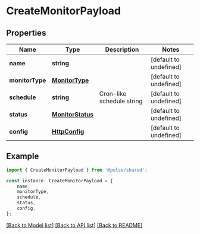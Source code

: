 # CreateMonitorPayload


## Properties

Name | Type | Description | Notes
------------ | ------------- | ------------- | -------------
**name** | **string** |  | [default to undefined]
**monitorType** | [**MonitorType**](MonitorType.md) |  | [default to undefined]
**schedule** | **string** | Cron-like schedule string | [default to undefined]
**status** | [**MonitorStatus**](MonitorStatus.md) |  | [default to undefined]
**config** | [**HttpConfig**](HttpConfig.md) |  | [default to undefined]

## Example

```typescript
import { CreateMonitorPayload } from '@pulse/shared';

const instance: CreateMonitorPayload = {
    name,
    monitorType,
    schedule,
    status,
    config,
};
```

[[Back to Model list]](../README.md#documentation-for-models) [[Back to API list]](../README.md#documentation-for-api-endpoints) [[Back to README]](../README.md)
